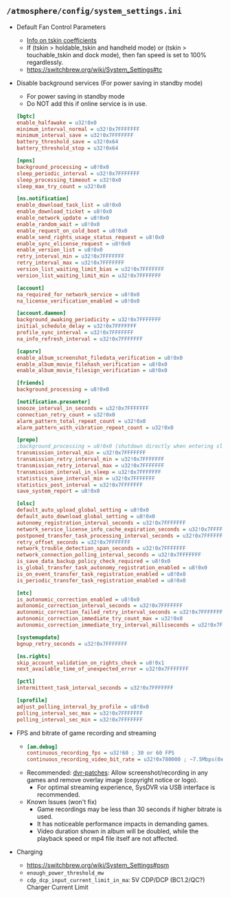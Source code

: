 ## `/atmosphere/config/system_settings.ini`

  - Default Fan Control Parameters
    - [Info on tskin coefficients](https://github.com/masagrator/Status-Monitor-Overlay/blob/master/docs/modes.md#additional-info)
    - If (tskin > holdable_tskin and handheld mode) or (tskin > touchable_tskin and dock mode), then fan speed is set to 100% regardlessly.
    - https://switchbrew.org/wiki/System_Settings#tc

  - Disable background services (For power saving in standby mode)
    - For power saving in standby mode
    - Do NOT add this if online service is in use.
    ```ini
    [bgtc]
    enable_halfawake = u32!0x0
    minimum_interval_normal = u32!0x7FFFFFFF
    minimum_interval_save = u32!0x7FFFFFFF
    battery_threshold_save = u32!0x64
    battery_threshold_stop = u32!0x64

    [npns]
    background_processing = u8!0x0
    sleep_periodic_interval = u32!0x7FFFFFFF
    sleep_processing_timeout = u32!0x0
    sleep_max_try_count = u32!0x0

    [ns.notification]
    enable_download_task_list = u8!0x0
    enable_download_ticket = u8!0x0
    enable_network_update = u8!0x0
    enable_random_wait = u8!0x0
    enable_request_on_cold_boot = u8!0x0
    enable_send_rights_usage_status_request = u8!0x0
    enable_sync_elicense_request = u8!0x0
    enable_version_list = u8!0x0
    retry_interval_min = u32!0x7FFFFFFF
    retry_interval_max = u32!0x7FFFFFFF
    version_list_waiting_limit_bias = u32!0x7FFFFFFF
    version_list_waiting_limit_min = u32!0x7FFFFFFF

    [account]
    na_required_for_network_service = u8!0x0
    na_license_verification_enabled = u8!0x0

    [account.daemon]
    background_awaking_periodicity = u32!0x7FFFFFFF
    initial_schedule_delay = u32!0x7FFFFFFF
    profile_sync_interval = u32!0x7FFFFFFF
    na_info_refresh_interval = u32!0x7FFFFFFF

    [capsrv]
    enable_album_screenshot_filedata_verification = u8!0x0
    enable_album_movie_filehash_verification = u8!0x0
    enable_album_movie_filesign_verification = u8!0x0

    [friends]
    background_processing = u8!0x0

    [notification.presenter]
    snooze_interval_in_seconds = u32!0x7FFFFFFF
    connection_retry_count = u32!0x0
    alarm_pattern_total_repeat_count = u32!0x0
    alarm_pattern_with_vibration_repeat_count = u32!0x0

    [prepo]
    ;background_processing = u8!0x0 (shutdown directly when entering sleep mode)
    transmission_interval_min = u32!0x7FFFFFFF
    transmission_retry_interval_min = u32!0x7FFFFFFF
    transmission_retry_interval_max = u32!0x7FFFFFFF
    transmission_interval_in_sleep = u32!0x7FFFFFFF
    statistics_save_interval_min = u32!0x7FFFFFFF
    statistics_post_interval = u32!0x7FFFFFFF
    save_system_report = u8!0x0

    [olsc]
    default_auto_upload_global_setting = u8!0x0
    default_auto_download_global_setting = u8!0x0
    autonomy_registration_interval_seconds = u32!0x7FFFFFFF
    network_service_license_info_cache_expiration_seconds = u32!0x7FFFFFFF
    postponed_transfer_task_processing_interval_seconds = u32!0x7FFFFFFF
    retry_offset_seconds = u32!0x7FFFFFFF
    network_trouble_detection_span_seconds = u32!0x7FFFFFFF
    network_connection_polling_interval_seconds = u32!0x7FFFFFFF
    is_save_data_backup_policy_check_required = u8!0x0
    is_global_transfer_task_autonomy_registration_enabled = u8!0x0
    is_on_event_transfer_task_registration_enabled = u8!0x0
    is_periodic_transfer_task_registration_enabled = u8!0x0

    [ntc]
    is_autonomic_correction_enabled = u8!0x0
    autonomic_correction_interval_seconds = u32!0x7FFFFFFF
    autonomic_correction_failed_retry_interval_seconds = u32!0x7FFFFFFF
    autonomic_correction_immediate_try_count_max = u32!0x0
    autonomic_correction_immediate_try_interval_milliseconds = u32!0x7FFFFFFF

    [systemupdate]
    bgnup_retry_seconds = u32!0x7FFFFFFF

    [ns.rights]
    skip_account_validation_on_rights_check = u8!0x1
    next_available_time_of_unexpected_error = u32!0x7FFFFFFF

    [pctl]
    intermittent_task_interval_seconds = u32!0x7FFFFFFF

    [sprofile]
    adjust_polling_interval_by_profile = u8!0x0
    polling_interval_sec_max = u32!0x7FFFFFFF
    polling_interval_sec_min = u32!0x7FFFFFFF
    ```

  - FPS and bitrate of game recording and streaming
    - ```ini
      [am.debug]
      continuous_recording_fps = u32!60 ; 30 or 60 FPS
      continuous_recording_video_bit_rate = u32!0x780000 ; ~7.5Mbps(0x780000 = 7,864,320), default is ~5Mbps, VBR(Variable Bitrate)
      ```
    - Recommended: [dvr-patches](https://github.com/exelix11/dvr-patches): Allow screenshot/recording in any games and remove overlay image (copyright notice or logo).
      - For optimal streaming experience, SysDVR via USB interface is recommended.
    - Known Issues (won't fix)
      - Game recordings may be less than 30 seconds if higher bitrate is used.
      - It has noticeable performance impacts in demanding games.
      - Video duration shown in album will be doubled, while the playback speed or mp4 file itself are not affected.

  - Charging
    - https://switchbrew.org/wiki/System_Settings#psm
    - `enough_power_threshold_mw`
    - `cdp_dcp_input_current_limit_in_ma`: 5V CDP/DCP (BC1.2/QC?) Charger Current Limit
